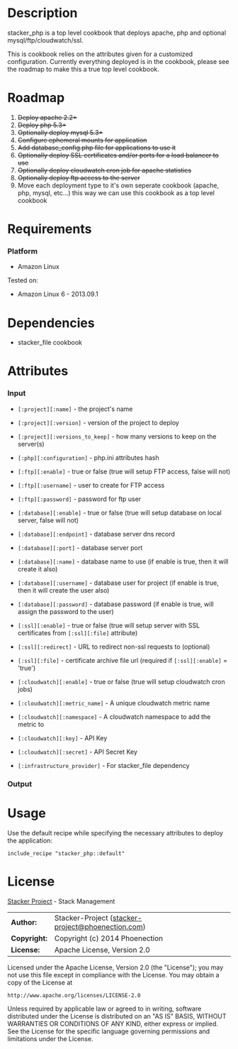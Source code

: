 # Description

stacker_php is a top level cookbook that deploys apache, php and optional mysql/ftp/cloudwatch/ssl.

This is cookbook relies on the attributes given for a customized configuration. Currently everything deployed is in the cookbook, please see the roadmap to make this a true top level cookbook.

# Roadmap

1. <del>Deploy apache 2.2+</del>
2. <del>Deploy php 5.3+</del>
3. <del>Optionally deploy mysql 5.3+</del>
4. <del>Configure ephemeral mounts for application</del>
5. <del>Add database_config.php file for applications to use it</del>
6. <del>Optionally deploy SSL certificates and/or ports for a load balancer to use</del>
7. <del>Optionally deploy cloudwatch cron job for apache statistics</del>
8. <del>Optionally deploy ftp access to the server</del>
9. Move each deployment type to it's own seperate cookbook (apache, php, mysql, etc...) this way we can use this cookbook as a top level cookbook

# Requirements

### Platform

* Amazon Linux

Tested on:

* Amazon Linux 6 - 2013.09.1

# Dependencies

* stacker_file cookbook

# Attributes

### Input

* `[:project][:name]` - the project's name
* `[:project][:version]` - version of the project to deploy
* `[:project][:versions_to_keep]` - how many versions to keep on the server(s)
* `[:php][:configuration]` - php.ini attributes hash
* `[:ftp][:enable]` - true or false (true will setup FTP access, false will not)
* `[:ftp][:username]` - user to create for FTP access
* `[:ftp][:password]` - password for ftp user
* `[:database][:enable]` - true or false (true will setup database on local server, false will not)
* `[:database][:endpoint]` - database server dns record
* `[:database][:port]` - database server port
* `[:database][:name]` - database name to use (if enable is true, then it will create it also)
* `[:database][:username]` - database user for project (if enable is true, then it will create the user also)
* `[:database][:password]` - database password (if enable is true, will assign the password to the user)
* `[:ssl][:enable]` - true or false (true will setup server with SSL certificates from `[:ssl][:file]` attribute)
* `[:ssl][:redirect]` - URL to redirect non-ssl requests to (optional)
* `[:ssl][:file]` - certificate archive file url (required if `[:ssl][:enable]` = 'true')
* `[:cloudwatch][:enable]` - true or false (true will setup cloudwatch cron jobs)
* `[:cloudwatch][:metric_name]` - A unique cloudwatch metric name
* `[:cloudwatch][:namespace]` - A cloudwatch namespace to add the metric to
* `[:cloudwatch][:key]` - API Key
* `[:cloudwatch][:secret]` - API Secret Key

* `[:infrastructure_provider]` - For stacker_file dependency

### Output


# Usage

Use the default recipe while specifying the necessary attributes to deploy the application:

    include_recipe "stacker_php::default"

# License

[Stacker Project](http://stacker-project.github.io/) - Stack Management

|                      |                                                     |
|:---------------------|:----------------------------------------------------|
| **Author:**          | Stacker-Project (<stacker-project@phoenection.com>) |
| **Copyright:**       | Copyright (c) 2014 Phoenection                      |
| **License:**         | Apache License, Version 2.0                         |

Licensed under the Apache License, Version 2.0 (the "License");
you may not use this file except in compliance with the License.
You may obtain a copy of the License at

    http://www.apache.org/licenses/LICENSE-2.0

Unless required by applicable law or agreed to in writing, software
distributed under the License is distributed on an "AS IS" BASIS,
WITHOUT WARRANTIES OR CONDITIONS OF ANY KIND, either express or implied.
See the License for the specific language governing permissions and
limitations under the License.
